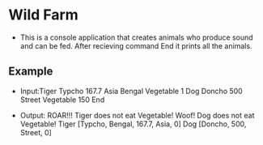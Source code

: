 ﻿# Wild Farm

* This is a console application that creates animals who produce sound and can be fed. After recieving command End it prints all the animals.

## Example 

* Input:Tiger Typcho 167.7 Asia Bengal
 Vegetable 1
 Dog Doncho 500 Street
 Vegetable 150
 End

* Output: ROAR!!!
 Tiger does not eat Vegetable!
 Woof!
 Dog does not eat Vegetable!
 Tiger [Typcho, Bengal, 167.7, Asia, 0]
 Dog [Doncho, 500, Street, 0]